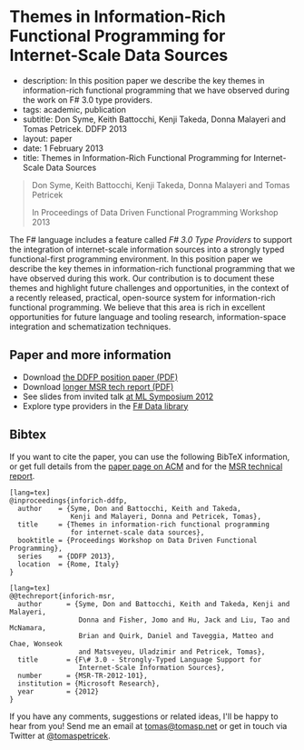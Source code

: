 # Themes in Information-Rich Functional Programming for Internet-Scale Data Sources


 - description: In this position paper we describe the key themes in information-rich functional programming 
      that we have observed during the work on F# 3.0 type providers.
 - tags: academic, publication
 - subtitle: Don Syme, Keith Battocchi, Kenji Takeda, Donna Malayeri and Tomas Petricek. DDFP 2013
 - layout: paper
 - date: 1 February 2013
 - title: Themes in Information-Rich Functional Programming for Internet-Scale Data Sources

> Don Syme, Keith Battocchi, Kenji Takeda, Donna Malayeri and Tomas Petricek 
>
> In Proceedings of Data Driven Functional Programming Workshop 2013
  
The F# language includes a feature called _F# 3.0 Type Providers_ to support the integration 
of internet-scale information sources into a strongly typed functional-first programming 
environment. 
In this position paper we describe the key themes in information-rich functional programming 
that we have observed during this work. Our contribution is to document these themes and 
highlight future challenges and opportunities, in the context of a recently released, 
practical, open-source system for information-rich functional programming. We believe that 
this area is rich in excellent opportunities for future language and tooling research, 
information-space integration and schematization techniques. 

## Paper and more information

 - Download [the DDFP position paper (PDF)](inforich-ddfp.pdf)
 - Download [longer MSR tech report (PDF)](inforich-msr.pdf)
 - See slides from invited talk [at ML Symposium 2012](ml-talk.pdf)
 - Explore type providers in the [F# Data library](http://fsharp.github.io/FSharp.Data/) 

## <a id="cite">Bibtex</a>
If you want to cite the paper, you can use the following BibTeX information, or
get full details from the [paper page on ACM](http://dl.acm.org/citation.cfm?id=2429378) and
for the [MSR technical report](http://research.microsoft.com/apps/pubs/default.aspx?id=173076).

    [lang=tex]
    @inproceedings{inforich-ddfp,
      author    = {Syme, Don and Battocchi, Keith and Takeda, 
                   Kenji and Malayeri, Donna and Petricek, Tomas},
      title     = {Themes in information-rich functional programming 
                   for internet-scale data sources},
      booktitle = {Proceedings Workshop on Data Driven Functional Programming},
      series    = {DDFP 2013},
      location  = {Rome, Italy}
    } 

<span></span>

    [lang=tex]
    @@techreport{inforich-msr,
      author      = {Syme, Don and Battocchi, Keith and Takeda, Kenji and Malayeri, 
                     Donna and Fisher, Jomo and Hu, Jack and Liu, Tao and McNamara, 
                     Brian and Quirk, Daniel and Taveggia, Matteo and Chae, Wonseok 
                     and Matsveyeu, Uladzimir and Petricek, Tomas},
      title       = {F\# 3.0 - Strongly-Typed Language Support for 
                     Internet-Scale Information Sources},
      number      = {MSR-TR-2012-101},
      institution = {Microsoft Research},
      year        = {2012}
    }


If you have any comments, suggestions or related ideas, I'll be happy to 
hear from you! Send me an email at [tomas@tomasp.net](mailto:tomas@tomasp.net)
or get in touch via Twitter at [@tomaspetricek](http://twitter.com/tomaspetricek).
